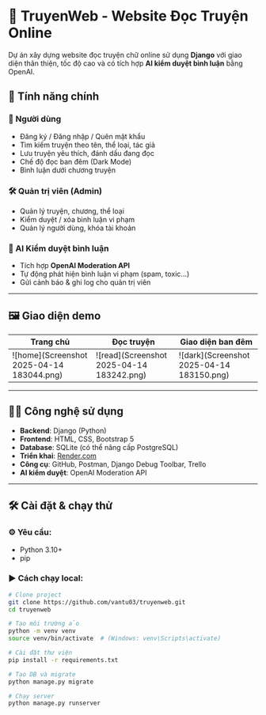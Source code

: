 # 📖 TruyenWeb - Website Đọc Truyện Online

Dự án xây dựng website đọc truyện chữ online sử dụng **Django** với giao diện thân thiện, tốc độ cao và có tích hợp **AI kiểm duyệt bình luận** bằng OpenAI.

## 🚀 Tính năng chính

### 👤 Người dùng
- Đăng ký / Đăng nhập / Quên mật khẩu
- Tìm kiếm truyện theo tên, thể loại, tác giả
- Lưu truyện yêu thích, đánh dấu đang đọc
- Chế độ đọc ban đêm (Dark Mode)
- Bình luận dưới chương truyện

### 🛠️ Quản trị viên (Admin)
- Quản lý truyện, chương, thể loại
- Kiểm duyệt / xóa bình luận vi phạm
- Quản lý người dùng, khóa tài khoản

### 🤖 AI Kiểm duyệt bình luận
- Tích hợp **OpenAI Moderation API**
- Tự động phát hiện bình luận vi phạm (spam, toxic...)
- Gửi cảnh báo & ghi log cho quản trị viên

---

## 🖼️ Giao diện demo

| Trang chủ | Đọc truyện | Giao diện ban đêm |
|-----------|------------|--------------------|
| ![home](Screenshot 2025-04-14 183044.png) | ![read](Screenshot 2025-04-14 183242.png) | ![dark](Screenshot 2025-04-14 183150.png) |

---

## 🧑‍💻 Công nghệ sử dụng

- **Backend**: Django (Python)
- **Frontend**: HTML, CSS, Bootstrap 5
- **Database**: SQLite (có thể nâng cấp PostgreSQL)
- **Triển khai**: [Render.com](https://render.com)
- **Công cụ**: GitHub, Postman, Django Debug Toolbar, Trello
- **AI kiểm duyệt**: OpenAI Moderation API

---

## 🛠️ Cài đặt & chạy thử

### ⚙️ Yêu cầu:
- Python 3.10+
- pip

### ▶️ Cách chạy local:

```bash
# Clone project
git clone https://github.com/vantu03/truyenweb.git
cd truyenweb

# Tạo môi trường ảo
python -m venv venv
source venv/bin/activate  # (Windows: venv\Scripts\activate)

# Cài đặt thư viện
pip install -r requirements.txt

# Tạo DB và migrate
python manage.py migrate

# Chạy server
python manage.py runserver
